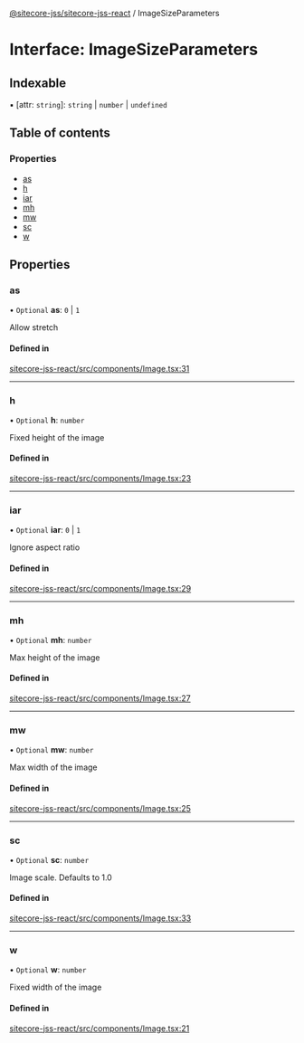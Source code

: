 [@sitecore-jss/sitecore-jss-react](../README.md) / ImageSizeParameters

# Interface: ImageSizeParameters

## Indexable

▪ [attr: `string`]: `string` \| `number` \| `undefined`

## Table of contents

### Properties

- [as](ImageSizeParameters.md#as)
- [h](ImageSizeParameters.md#h)
- [iar](ImageSizeParameters.md#iar)
- [mh](ImageSizeParameters.md#mh)
- [mw](ImageSizeParameters.md#mw)
- [sc](ImageSizeParameters.md#sc)
- [w](ImageSizeParameters.md#w)

## Properties

### as

• `Optional` **as**: ``0`` \| ``1``

Allow stretch

#### Defined in

[sitecore-jss-react/src/components/Image.tsx:31](https://github.com/Sitecore/jss/blob/8c2109f50/packages/sitecore-jss-react/src/components/Image.tsx#L31)

___

### h

• `Optional` **h**: `number`

Fixed height of the image

#### Defined in

[sitecore-jss-react/src/components/Image.tsx:23](https://github.com/Sitecore/jss/blob/8c2109f50/packages/sitecore-jss-react/src/components/Image.tsx#L23)

___

### iar

• `Optional` **iar**: ``0`` \| ``1``

Ignore aspect ratio

#### Defined in

[sitecore-jss-react/src/components/Image.tsx:29](https://github.com/Sitecore/jss/blob/8c2109f50/packages/sitecore-jss-react/src/components/Image.tsx#L29)

___

### mh

• `Optional` **mh**: `number`

Max height of the image

#### Defined in

[sitecore-jss-react/src/components/Image.tsx:27](https://github.com/Sitecore/jss/blob/8c2109f50/packages/sitecore-jss-react/src/components/Image.tsx#L27)

___

### mw

• `Optional` **mw**: `number`

Max width of the image

#### Defined in

[sitecore-jss-react/src/components/Image.tsx:25](https://github.com/Sitecore/jss/blob/8c2109f50/packages/sitecore-jss-react/src/components/Image.tsx#L25)

___

### sc

• `Optional` **sc**: `number`

Image scale. Defaults to 1.0

#### Defined in

[sitecore-jss-react/src/components/Image.tsx:33](https://github.com/Sitecore/jss/blob/8c2109f50/packages/sitecore-jss-react/src/components/Image.tsx#L33)

___

### w

• `Optional` **w**: `number`

Fixed width of the image

#### Defined in

[sitecore-jss-react/src/components/Image.tsx:21](https://github.com/Sitecore/jss/blob/8c2109f50/packages/sitecore-jss-react/src/components/Image.tsx#L21)
